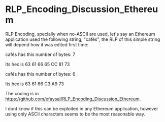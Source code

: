 # RLP_Encoding_Discussion_Ethereum



RLP Encoding, specially when no-ASCII are used, let's say an Ethereum application used the following string, "cafés", the RLP of this simple string will depend how it was edited first time: 

cafés has this number of bytes: 7

Its hex is
63 61 66 65 CC 81 73

cafés has this number of bytes: 6

Its hex is
63 61 66 C3 A9 73 

The coding is in https://github.com/efaysal/RLP_Encoding_Discussion_Ethereum. 

I dont know if this can be exploited in any Ethereum application, 
however using only ASCII characters seems to be the most reasonable way.
